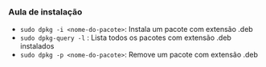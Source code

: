 
### Aula de instalação

- `sudo dpkg -i <nome-do-pacote>`: Instala um pacote com extensão .deb
- `sudo dpkg-query -l` : Lista todos os pacotes com extensão .deb instalados
- `sudo dpkg -p <nome-do-pacote>`: Remove um pacote com extensão .deb

